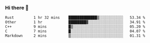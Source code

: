 ### Hi there 👋

<!--
**WShiBin/WShiBin** is a ✨ _special_ ✨ repository because its `README.md` (this file) appears on your GitHub profile.

Here are some ideas to get you started:

- 🔭 I’m currently working on ...
- 🌱 I’m currently learning ...
- 👯 I’m looking to collaborate on ...
- 🤔 I’m looking for help with ...
- 💬 Ask me about ...
- 📫 How to reach me: ...
- 😄 Pronouns: ...
- ⚡ Fun fact: ...
-->

<!--START_SECTION:waka-->

```txt
Rust         1 hr 32 mins    █████████████▒░░░░░░░░░░░   53.34 %
Other        1 hr            ████████▓░░░░░░░░░░░░░░░░   34.91 %
C++          9 mins          █▒░░░░░░░░░░░░░░░░░░░░░░░   05.20 %
C            7 mins          █░░░░░░░░░░░░░░░░░░░░░░░░   04.07 %
Markdown     2 mins          ▒░░░░░░░░░░░░░░░░░░░░░░░░   01.31 %
```

<!--END_SECTION:waka-->

